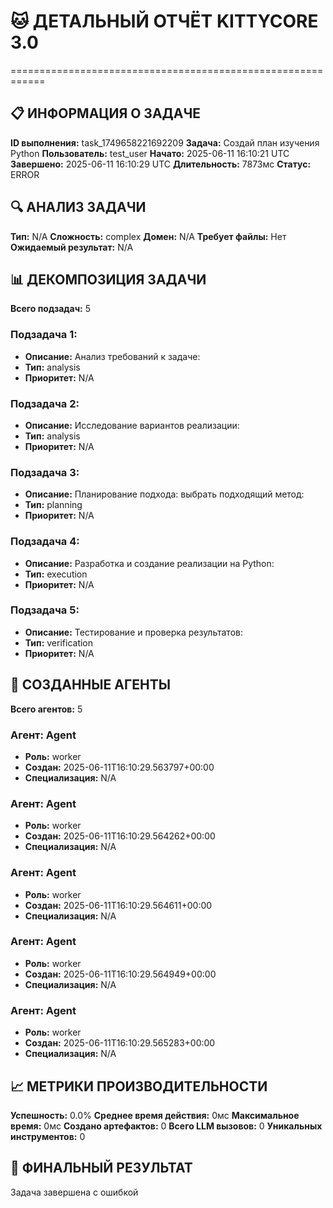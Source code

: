 # 🐱 ДЕТАЛЬНЫЙ ОТЧЁТ KITTYCORE 3.0
============================================================

## 📋 ИНФОРМАЦИЯ О ЗАДАЧЕ
**ID выполнения:** task_1749658221692209
**Задача:** Создай план изучения Python
**Пользователь:** test_user
**Начато:** 2025-06-11 16:10:21 UTC
**Завершено:** 2025-06-11 16:10:29 UTC
**Длительность:** 7873мс
**Статус:** ERROR

## 🔍 АНАЛИЗ ЗАДАЧИ
**Тип:** N/A
**Сложность:** complex
**Домен:** N/A
**Требует файлы:** Нет
**Ожидаемый результат:** N/A

## 📊 ДЕКОМПОЗИЦИЯ ЗАДАЧИ
**Всего подзадач:** 5

### Подзадача 1:
- **Описание:** Анализ требований к задаче:
- **Тип:** analysis
- **Приоритет:** N/A

### Подзадача 2:
- **Описание:** Исследование вариантов реализации:
- **Тип:** analysis
- **Приоритет:** N/A

### Подзадача 3:
- **Описание:** Планирование подхода: выбрать подходящий метод:
- **Тип:** planning
- **Приоритет:** N/A

### Подзадача 4:
- **Описание:** Разработка и создание реализации на Python:
- **Тип:** execution
- **Приоритет:** N/A

### Подзадача 5:
- **Описание:** Тестирование и проверка результатов:
- **Тип:** verification
- **Приоритет:** N/A

## 🤖 СОЗДАННЫЕ АГЕНТЫ
**Всего агентов:** 5

### Агент: Agent
- **Роль:** worker
- **Создан:** 2025-06-11T16:10:29.563797+00:00
- **Специализация:** N/A

### Агент: Agent
- **Роль:** worker
- **Создан:** 2025-06-11T16:10:29.564262+00:00
- **Специализация:** N/A

### Агент: Agent
- **Роль:** worker
- **Создан:** 2025-06-11T16:10:29.564611+00:00
- **Специализация:** N/A

### Агент: Agent
- **Роль:** worker
- **Создан:** 2025-06-11T16:10:29.564949+00:00
- **Специализация:** N/A

### Агент: Agent
- **Роль:** worker
- **Создан:** 2025-06-11T16:10:29.565283+00:00
- **Специализация:** N/A

## 📈 МЕТРИКИ ПРОИЗВОДИТЕЛЬНОСТИ
**Успешность:** 0.0%
**Среднее время действия:** 0мс
**Максимальное время:** 0мс
**Создано артефактов:** 0
**Всего LLM вызовов:** 0
**Уникальных инструментов:** 0

## 🎯 ФИНАЛЬНЫЙ РЕЗУЛЬТАТ
Задача завершена с ошибкой
